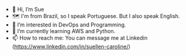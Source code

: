 - 👋 Hi, I’m Sue
- 🗺️ I'm from Brazil, so I speak Portuguese. But I also speak English.
- 👀 I’m interested in DevOps and Programming.
- 🌱 I’m currently learning AWS and Python.
- 📫 How to reach me: You can message me at Linkedin (https://www.linkedin.com/in/suellen-caroline/)


<!---
scaroline5/scaroline5 is a ✨ special ✨ repository because its `README.md` (this file) appears on your GitHub profile.
You can click the Preview link to take a look at your changes.
--->
